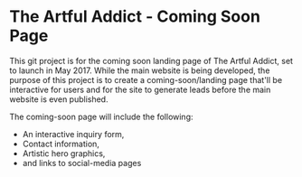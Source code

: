 # The Artful Addict - Coming Soon Page

This git project is for the coming soon landing page of The Artful Addict, set to launch in May 2017. While the main website is being developed, the purpose of this project is to create a coming-soon/landing page that'll be interactive for users and for the site to generate leads before the main website is even published.

The coming-soon page will include the following:
* An interactive inquiry form,
* Contact information,
* Artistic hero graphics,
* and links to social-media pages
